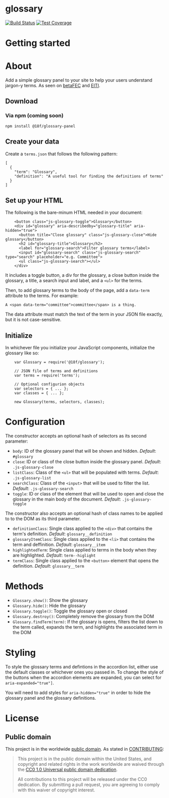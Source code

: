 # glossary

[![Build Status](https://img.shields.io/travis/18F/glossary/master.svg)](https://travis-ci.org/18F/glossary)
[![Test Coverage](https://img.shields.io/codecov/c/github/18F/glossary/master.svg)](https://codecov.io/github/18F/glossary)

# Getting started
# About
Add a simple glossary panel to your site to help your users understand jargon-y terms. As seen on [betaFEC](https://beta.fec.gov) and [EITI](https://useiti.doi.gov/).

## Download
### Via npm (coming soon)
```
npm install @18f/glossary-panel
```

## Create your data
Create a `terms.json` that follows the following pattern:

```
[
  {
    "term": "Glossary",
    "definition": "A useful tool for finding the definitions of terms"
  }
]
```

## Set up your HTML
The following is the bare-minum HTML needed in your document:

```
	<button class="js-glossary-toggle">Glossary</button>
	<div id="glossary" aria-describedby="glossary-title" aria-hidden="true">
	  <button title="Close glossary" class="js-glossary-close">Hide glossary</button>
	  <h2 id="glossary-title">Glossary</h2>
	  <label for="glossary-search">Filter glossary terms</label>
	  <input id="glossary-search" class="js-glossary-search" type="search" placeholder="e.g. Committee">
	  <ul class="js-glossary-search"></ul>
	</div>
```

It includes a toggle button, a div for the glossary, a close button inside the glossary, a title, a search input and label, and a `<ul>` for the terms.

Then, to add glossary terms to the body of the page, add a `data-term` attribute to the terms. For example:

```
A <span data-term="committee">committee</span> is a thing.
```

The data attribute must match the text of the term in your JSON file exactly, but it is not case-sensitive.


## Initialize
In whichever file you initialize your JavaScript components, initialize the glossary like so:

```
	var Glossary = require('@18f/glossary');

	// JSON file of terms and definitions
	var terms = require('terms');

	// Optional configurion objects
	var selectors = { ... };
	var classes = { ... };

	new Glossary(terms, selectors, classes);

```

# Configuration
The constructor accepts an optional hash of selectors as its second parameter:

- `body`: ID of the glossary panel that will be shown and hidden. _Default_: `#glossary`
- `close`: ID or class of the close button inside the glossary panel. _Default_: `.js-glossary-close`
- `listClass`: Class of the `<ul>` that will be populated with terms. _Default_: `.js-glossary-list`
- `searchClass`: Class of the `<input>` that will be used to filter the list. _Default_: `.js-glossary-search`
- `toggle`: ID or class of the element that will be used to open and close the glossary in the main body of the document. _Default_: `.js-glossary-toggle`

The constructor also accepts an optional hash of class names to be applied to to the DOM as its third parameter.

- `definitionClass`: Single class applied to the `<div>` that contains the term's definition. _Default_: `glossary__definition`
- `glossaryItemClass`: Single class applied to the `<li>` that contains the term and deffinition. _Default_: `glossary__item`
- `highlightedTerm`: Single class applied to terms in the body when they are highlighted. _Default_: `term--higlight`
- `termClass`: Single class applied to the `<button>` element that opens the definition. _Default_: `glossary__term`

# Methods
- `Glossary.show()`: Show the glossary
- `Glossary.hide()`: Hide the glossary
- `Glossary.toggle()`: Toggle the glossary open or closed
- `Glossary.destroy()`: Completely remove the glossary from the DOM
- `Glossary.findTerm(term)`: If the glossary is opens, filters the list down to the term called, expands the term, and highlights the associated term in the DOM

# Styling
To style the glossary terms and defintions in the accordion list, either use the default classes or whichever ones you passed in. To change the style of the buttons when the accordion elements are expanded, you can select for `aria-expanded="true"]`.

You will need to add styles for `aria-hidden="true"` in order to hide the glossary panel and the glossary definitions.

# License
## Public domain

This project is in the worldwide [public domain](LICENSE.md). As stated in [CONTRIBUTING](CONTRIBUTING.md):

> This project is in the public domain within the United States, and copyright and related rights in the work worldwide are waived through the [CC0 1.0 Universal public domain dedication](https://creativecommons.org/publicdomain/zero/1.0/).
>
> All contributions to this project will be released under the CC0 dedication. By submitting a pull request, you are agreeing to comply with this waiver of copyright interest.
